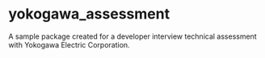 # yokogawa_assessment
A sample package created for a developer interview technical assessment with Yokogawa Electric Corporation.

